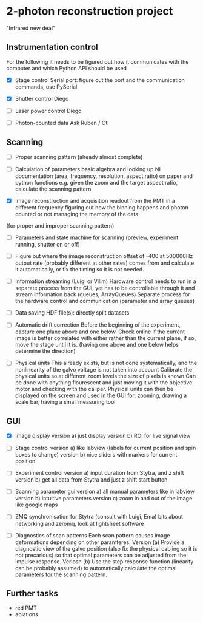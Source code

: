 # 2-photon reconstruction project
"Infrared new deal"

## Instrumentation control

For the following it needs to be figured out how it communicates with the computer
and which Python API should be used

- [X] Stage control
Serial port: figure out the port and the communication commands, use PySerial

- [X] Shutter control
Diego

- [ ] Laser power control
Diego

- [ ] Photon-counted data
Ask Ruben / Ot


## Scanning

- [ ] Proper scanning pattern
(already almost complete)

- [ ] Calculation of parameters
basic algebra and looking up NI documentation
(area, frequency, resolution, aspect ratio)
on paper and python functions
e.g. given the zoom and the target aspect ratio, calculate the scanning pattern

- [X] Image reconstruction and acquisition
readout from the PMT in a different frequency
figuring out how the binning happens and photon counted or not
managing the memory of the data

(for proper and improper scanning pattern)

- [ ] Parameters and state machine for scanning
(preview, experiment running, shutter on or off)

- [ ] Figure out where the image reconstruction offset of -400 at 500000Hz output rate (probably different at other rates) comes from and calculate it automatically,
or fix the timing so it is not needed. 

- [ ]  Information streaming
(Luigi or Vilim)
Hardware control needs to run in a separate process from the GUI,
yet has to be controllable through it and stream information back
(queues, ArrayQueues)
Separate process for the hardware control
and communication (parameter and array queues)

- [ ] Data saving
HDF file(s): directly split datasets

- [ ] Automatic drift correction
    Before the beginning of the experiment, capture one plane above and one below. Check online if the current image is 
    better correlated with either rather than the current plane, if so, move the stage until it is. (having one above and one below helps determine the direction)

- [ ] Physical units
    This already exists, but is not done systematically, and the nonlinearity of the galvo voltage is not taken into account
    Calibrate the physical units so at different zoom levels the size of pixels is known
    Can be done with anything flourescent and just moving it with the objective motor and checking with the caliper. 
    Physical units can then be displayed on the screen and used in the GUI for: zooming, drawing a scale bar, having a small measuring tool

## GUI

- [X] Image display
version a) just display
version b) ROI for live signal view

- [ ] Stage control
version a) like labview (labels for current position and spin boxes to change)
version b) nice sliders with markers for current position

- [ ] Experiment control
version a) input duration from Stytra, and z shift
version b) get all data from Stytra and just z shift
start button

- [ ] Scanning parameter gui
version a) all manual parameters like in labview
version b) intuitive parameters
version c) zoom in and out of the image like google maps

- [ ] ZMQ synchronisation for Stytra (consult with Luigi, Ema)
bits about networking and zeromq, look at lightsheet software

- [ ] Diagnostics of scan patterns
Each scan pattern causes image deformations depending on other paramteres. 
Version (a) Provide a diagnostic view of the
 galvo position (also fix the physical cabling so it is not precarious) so that optimal parameters can be adjusted from the impulse response.
Veriosn (b) Use the step response function (linearity can be probably assumed) to automatically calculate the optimal parameters for the scanning pattern. 

## Further tasks
- red PMT
- ablations
